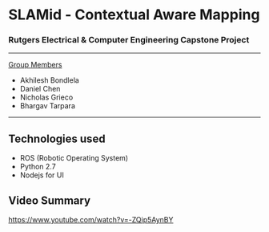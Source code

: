 # SLAMid - Contextual Aware Mapping

### Rutgers Electrical & Computer Engineering Capstone Project


---

<u> Group Members </u>
- Akhilesh Bondlela
- Daniel Chen
- Nicholas Grieco
- Bhargav Tarpara

---

## Technologies used

- ROS (Robotic Operating System)
- Python 2.7
- Nodejs for UI


## Video Summary
https://www.youtube.com/watch?v=-ZQip5AynBY
